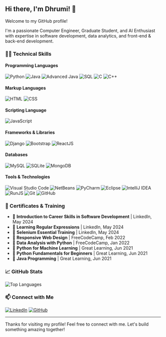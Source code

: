 ## Hi there, I'm Dhrumi! 👋

Welcome to my GitHub profile!

I'm a passionate Computer Engineer, Graduate Student, and AI Enthusiast with expertise in software development, data analytics, and front-end & back-end development.

### 👨‍💻 Technical Skills

#### Programming Languages
![Python](https://img.shields.io/badge/-Python-3776AB?style=for-the-badge&logo=python&logoColor=white)
![Java](https://img.shields.io/badge/-Java-007396?style=for-the-badge&logo=java&logoColor=white)
![Advanced Java](https://img.shields.io/badge/-Java-007396?style=for-the-badge&logo=java&logoColor=white)
![SQL](https://img.shields.io/badge/-SQL-4479A1?style=for-the-badge&logo=mysql&logoColor=white)
![C](https://img.shields.io/badge/-C-A8B9CC?style=for-the-badge&logo=c&logoColor=black)
![C++](https://img.shields.io/badge/-C++-00599C?style=for-the-badge&logo=c%2B%2B&logoColor=white)

#### Markup Languages
![HTML](https://img.shields.io/badge/-HTML5-E34F26?style=for-the-badge&logo=html5&logoColor=white)
![CSS](https://img.shields.io/badge/-CSS3-1572B6?style=for-the-badge&logo=css3&logoColor=white)

#### Scripting Language
![JavaScript](https://img.shields.io/badge/-JavaScript-F7DF1E?style=for-the-badge&logo=javascript&logoColor=black)

#### Frameworks & Libraries
![Django](https://img.shields.io/badge/-Django-092E20?style=for-the-badge&logo=django&logoColor=white)
![Bootstrap](https://img.shields.io/badge/-Bootstrap-563D7C?style=for-the-badge&logo=bootstrap&logoColor=white)
![ReactJS](https://img.shields.io/badge/-ReactJS-61DAFB?style=for-the-badge&logo=react&logoColor=black)

#### Databases
![MySQL](https://img.shields.io/badge/-MySQL-4479A1?style=for-the-badge&logo=mysql&logoColor=white)
![SQLite](https://img.shields.io/badge/-SQLite-003B57?style=for-the-badge&logo=sqlite&logoColor=white)
![MongoDB](https://img.shields.io/badge/-MongoDB-47A248?style=for-the-badge&logo=mongodb&logoColor=white)

#### Tools & Technologies
![Visual Studio Code](https://img.shields.io/badge/-Visual_Studio_Code-0078D4?style=for-the-badge&logo=visual-studio-code&logoColor=white)
![NetBeans](https://img.shields.io/badge/-NetBeans-1B6AC6?style=for-the-badge&logo=apache-netbeans-ide&logoColor=white)
![PyCharm](https://img.shields.io/badge/-PyCharm-000000?style=for-the-badge&logo=pycharm&logoColor=white)
![Eclipse](https://img.shields.io/badge/-Eclipse-2C2255?style=for-the-badge&logo=eclipse&logoColor=white)
![IntelliJ IDEA](https://img.shields.io/badge/-IntelliJ_IDEA-000000?style=for-the-badge&logo=intellij-idea&logoColor=white)
![RunJS](https://img.shields.io/badge/-RunJS-000000?style=for-the-badge&logo=runjs&logoColor=white)
![Git](https://img.shields.io/badge/-Git-F05032?style=for-the-badge&logo=git&logoColor=white)
![GitHub](https://img.shields.io/badge/-GitHub-181717?style=for-the-badge&logo=github&logoColor=white)

### 📜 Certificates & Training
- 🏅 **Introduction to Career Skills in Software Development** | LinkedIn, May 2024
- 🏅 **Learning Regular Expressions** | LinkedIn, May 2024
- 🏅 **Selenium Essential Training** | LinkedIn, May 2024
- 🏅 **Responsive Web Design** | FreeCodeCamp, Feb 2022
- 🏅 **Data Analysis with Python** | FreeCodeCamp, Jan 2022
- 🏅 **Python for Machine Learning** | Great Learning, Jun 2021
- 🏅 **Python Fundamentals for Beginners** | Great Learning, Jun 2021
- 🏅 **Java Programming** | Great Learning, Jun 2021

### 📈 GitHub Stats
![Top Languages](https://github-readme-stats.vercel.app/api/top-langs/?username=DhrumiPrajapati&layout=compact&theme=default&langs_count=8)

### 📫 Connect with Me
[![LinkedIn](https://img.shields.io/badge/-LinkedIn-blue?style=for-the-badge&logo=linkedin)](https://www.linkedin.com/in/dhrumiprajapati)
[![GitHub](https://img.shields.io/badge/-GitHub-black?style=for-the-badge&logo=github)](https://github.com/DhrumiPrajapati)

---

Thanks for visiting my profile! Feel free to connect with me. Let's build something amazing together!
